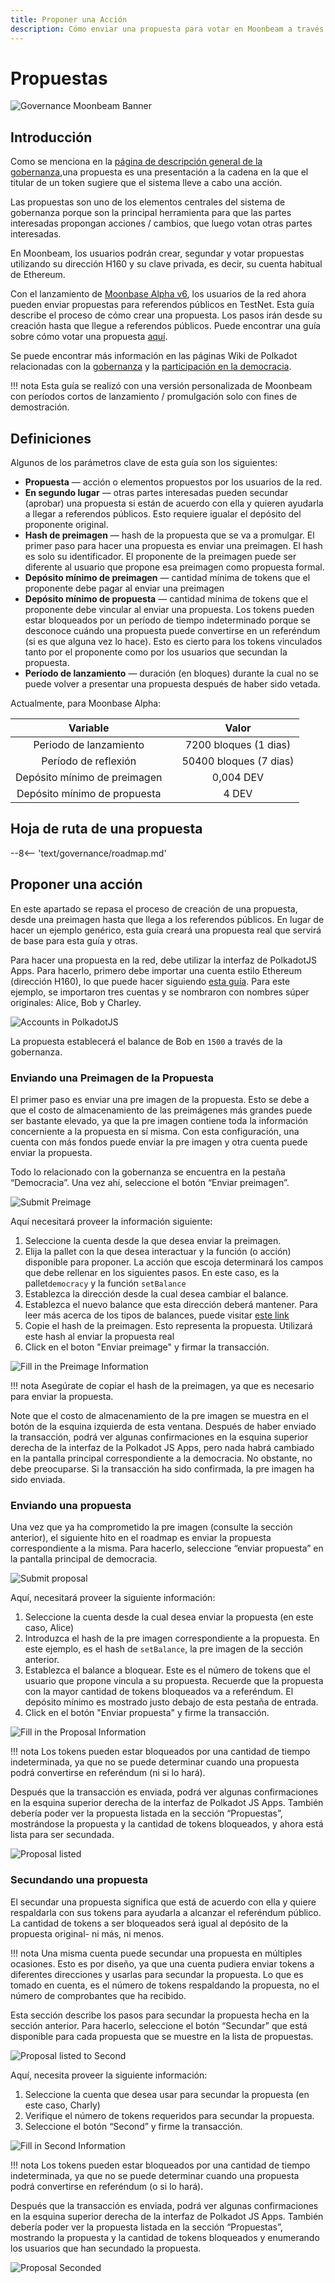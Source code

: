 ```yaml
---
title: Proponer una Acción
description: Cómo enviar una propuesta para votar en Moonbeam a través de funciones de gobernanza
---
```


# Propuestas

![Governance Moonbeam Banner](/images/governance/governance-proposal-banner.png)

## Introducción

Como se menciona en la [página de descripción general de la gobernanza](/governance/overview/#definitions),una propuesta es una presentación a la cadena en la que el titular de un token sugiere que el sistema lleve a cabo una acción.

Las propuestas son uno de los elementos centrales del sistema de gobernanza porque son la principal herramienta para que las partes interesadas propongan acciones / cambios, que luego votan otras partes interesadas.

En Moonbeam, los usuarios podrán crear, segundar y votar propuestas utilizando su dirección H160 y su clave privada, es decir, su cuenta habitual de Ethereum.

Con el lanzamiento de [Moonbase Alpha v6](https://github.com/PureStake/moonbeam/releases/tag/v0.6.0),  los usuarios de la red ahora pueden enviar propuestas para referendos públicos en TestNet. Esta guía describe el proceso de cómo crear una propuesta. Los pasos irán desde su creación hasta que llegue a referendos públicos. Puede encontrar una guía sobre cómo votar una propuesta [aquí](/governance/voting/).

Se puede encontrar más información en las páginas Wiki de Polkadot relacionadas con la [gobernanza](https://wiki.polkadot.network/docs/learn-governance#council) y la [participación en la democracia](https://wiki.polkadot.network/docs/maintain-guides-democracy).

!!! nota
   Esta guía se realizó con una versión personalizada de Moonbeam con períodos cortos de lanzamiento / promulgación solo con fines de demostración.

## Definiciones

Algunos de los parámetros clave de esta guía son los siguientes:

 - **Propuesta** — acción o elementos propuestos por los usuarios de la red.
 - **En segundo lugar** —  otras partes interesadas pueden secundar (aprobar) una propuesta si están de acuerdo con ella y quieren ayudarla a llegar a referendos públicos. Esto requiere igualar el depósito del proponente original.
 - **Hash de preimagen** —  hash de la propuesta que se va a promulgar. El primer paso para hacer una propuesta es enviar una preimagen. El hash es solo su identificador. El proponente de la preimagen puede ser diferente al usuario que propone esa preimagen como propuesta formal.
 - **Depósito mínimo de preimagen** —  cantidad mínima de tokens que el proponente debe pagar al enviar una preimagen
 - **Depósito mínimo de propuesta** — cantidad mínima de tokens que el proponente debe vincular al enviar una propuesta. Los tokens pueden estar bloqueados por un período de tiempo indeterminado porque se desconoce cuándo una propuesta puede convertirse en un referéndum (si es que alguna vez lo hace). Esto es cierto para los tokens vinculados tanto por el proponente como por los usuarios que secundan la propuesta.
 - **Período de lanzamiento** — duración (en bloques) durante la cual no se puede volver a presentar una propuesta después de haber sido vetada.

Actualmente, para Moonbase Alpha:

|         Variable         |     |                                                          Valor                                                          |
| :----------------------: | :-: | :---------------------------------------------------------------------------------------------------------------------: |
|     Periodo de lanzamiento       |     | 7200 bloques (1 dias) |
|     Período de reflexión      |     |   50400 bloques (7 dias)   |
| Depósito mínimo de preimagen |     |                                 0,004 DEV                                  |
| Depósito mínimo de propuesta |     |                                   4 DEV                                     |

## Hoja de ruta de una propuesta

--8<-- 'text/governance/roadmap.md'

## Proponer una acción

En este apartado se repasa el proceso de creación de una propuesta, desde una preimagen hasta que llega a los referendos públicos. En lugar de hacer un ejemplo genérico, esta guía creará una propuesta real que servirá de base para esta guía y otras.

Para hacer una propuesta en la red, debe utilizar la interfaz de PolkadotJS Apps. Para hacerlo, primero debe importar una cuenta estilo Ethereum (dirección H160), lo que puede hacer siguiendo [esta guía](/integrations/wallets/polkadotjs/#creating-or-importing-an-h160-account). Para este ejemplo, se importaron tres cuentas y se nombraron con nombres súper originales: Alice, Bob y Charley.

![Accounts in PolkadotJS](/images/governance/governance-proposal-1.png)

La propuesta establecerá el balance de Bob en `1500` a través de la gobernanza.

### Enviando una Preimagen de la Propuesta

El primer paso es enviar una pre imagen de la propuesta. Esto se debe a que el costo de almacenamiento de las preimágenes más grandes puede ser bastante elevado, ya que la pre imagen contiene toda la información concerniente a la propuesta en sí misma. Con esta configuración, una cuenta con más fondos puede enviar la pre imagen y otra cuenta puede enviar la propuesta.

Todo lo relacionado con la gobernanza se encuentra en la pestaña “Democracia”. Una vez ahí, seleccione el botón “Enviar preimagen”.

![Submit Preimage](/images/governance/governance-proposal-2.png)

Aquí necesitará proveer la información siguiente:

 1. Seleccione la cuenta desde la que desea enviar la preimagen.
 2. Elija la pallet con la que desea interactuar y la función (o acción) disponible para proponer. La acción que escoja determinará los campos que debe rellenar en los siguientes pasos. En este caso, es la pallet`democracy` y la función `setBalance` 
 3. Establezca la dirección desde la cual desea cambiar el balance.
 4. Establezca el nuevo balance que esta dirección deberá mantener. Para leer más acerca de los tipos de balances, puede visitar [este link](https://wiki.polkadot.network/docs/build-protocol-info#free-vs-reserved-vs-locked-vs-vesting-balance)
 5. Copie el hash de la preimagen. Esto representa la propuesta. Utilizará este hash al enviar la propuesta real
 6. Click en el boton "Enviar preimage" y firmar la transacción.

![Fill in the Preimage Information](/images/governance/governance-proposal-3.png)

!!! nota
    Asegúrate de copiar el hash de la preimagen, ya que es necesario para enviar la propuesta.

Note que el costo de almacenamiento de la pre imagen se muestra en el botón de la esquina izquierda de esta ventana. Después de haber enviado la transacción, podrá ver algunas confirmaciones en la esquina superior derecha de la interfaz de la Polkadot JS Apps, pero nada habrá cambiado en la pantalla principal correspondiente a la democracia. No obstante, no debe preocuparse. Si la transacción ha sido confirmada, la pre imagen ha sido enviada.

### Enviando una propuesta

Una vez que ya ha comprometido la pre imagen (consulte la sección anterior), el siguiente hito en el roadmap es enviar la propuesta correspondiente a la misma. Para hacerlo, seleccione “enviar propuesta” en la pantalla principal de democracia.

![Submit proposal](/images/governance/governance-proposal-4.png)

Aquí, necesitará proveer la siguiente información:

 1. Seleccione la cuenta desde la cual desea enviar la propuesta (en este caso, Alice)
 2. Introduzca el hash de la pre imagen correspondiente a la propuesta. En este ejemplo, es el hash de  `setBalance`, la pre imagen de la sección anterior.
 3. Establezca el balance a bloquear. Este es el número de tokens que el usuario que propone vincula a su propuesta. Recuerde que la propuesta con la mayor cantidad de tokens bloqueados va a referéndum. El depósito mínimo es mostrado justo debajo de esta pestaña de entrada.
 4. Click en el botón "Enviar propuesta" y firme la transacción.

![Fill in the Proposal Information](/images/governance/governance-proposal-5.png)

!!! nota
    Los tokens pueden estar bloqueados por una cantidad de tiempo indeterminada, ya que no se puede determinar cuando una propuesta podrá convertirse en referéndum (ni si lo hará).

Después que la transacción es enviada, podrá ver algunas confirmaciones en la esquina superior derecha de la interfaz de Polkadot JS Apps. También debería poder ver la propuesta listada en la sección “Propuestas”, mostrándose la propuesta y la cantidad de tokens bloqueados, y ahora está lista para ser secundada.

![Proposal listed](/images/governance/governance-proposal-6.png)

### Secundando una propuesta

El secundar una propuesta significa que está de acuerdo con ella y quiere respaldarla con sus tokens para ayudarla a alcanzar el referéndum público. La cantidad de tokens a ser bloqueados será igual al depósito de la propuesta original- ni más, ni menos.

!!! nota
    Una misma cuenta puede secundar una propuesta en múltiples ocasiones. Esto es por diseño, ya que una cuenta pudiera enviar tokens a diferentes direcciones y usarlas para secundar la propuesta. Lo que es tomado en cuenta, es el número de tokens respaldando la propuesta, no el número de comprobantes que ha recibido.

Esta sección describe los pasos para secundar la propuesta hecha en la sección anterior. Para hacerlo, seleccione el botón “Secundar” que está disponible para cada propuesta que se muestre en la lista de propuestas. 

![Proposal listed to Second](/images/governance/governance-proposal-7.png)

Aquí, necesita proveer la siguiente información:

 1. Seleccione la cuenta que desea usar para secundar la propuesta (en este caso, Charly)
 2. Verifique el número de tokens requeridos para secundar la propuesta.
 3. Seleccione el botón “Second” y firme la transacción.

![Fill in Second Information](/images/governance/governance-proposal-8.png)

!!! nota
Los tokens pueden estar bloqueados por una cantidad de tiempo indeterminada, ya que no se puede determinar cuando una propuesta podrá convertirse en referéndum (o si lo hará).

Después que la transacción es enviada, podrá ver algunas confirmaciones en la esquina superior derecha de la interfaz de Polkadot JS Apps. También debería poder ver la propuesta listada en la sección “Propuestas”, mostrando la propuesta y la cantidad de tokens bloqueados y enumerando los usuarios que han secundado la propuesta.

![Proposal Seconded](/images/governance/governance-proposal-9.png)

